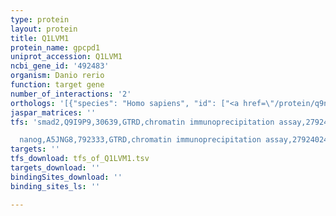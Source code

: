 ```yaml
---
type: protein
layout: protein
title: Q1LVM1
protein_name: gpcpd1
uniprot_accession: Q1LVM1
ncbi_gene_id: '492483'
organism: Danio rerio
function: target gene
number_of_interactions: '2'
orthologs: '[{"species": "Homo sapiens", "id": ["<a href=\"/protein/q9npb8\">Q9NPB8</a>"]}, {"species": "Mus musculus", "id": ["<a href=\"/protein/q8c0l9\">Q8C0L9</a>"]}, {"species": "Rattus norvegicus", "id": ["<a href=\"/protein/a0a0g2k9b2\">A0A0G2K9B2</a>"]}, {"species": "Drosophila melanogaster", "id": ["<a href=\"/protein/q9vqu3\">Q9VQU3</a>"]}, {"species": "Caenorhabditis elegans", "id": ["<a href=\"/protein/q10003\">Q10003</a>"]}]'
jaspar_matrices: ''
tfs: 'smad2,Q9I9P9,30639,GTRD,chromatin immunoprecipitation assay,27924024%5Buid%5D,No

  nanog,A5JNG8,792333,GTRD,chromatin immunoprecipitation assay,27924024%5Buid%5D,No'
targets: ''
tfs_download: tfs_of_Q1LVM1.tsv
targets_download: ''
bindingSites_download: ''
binding_sites_ls: ''

---
```


